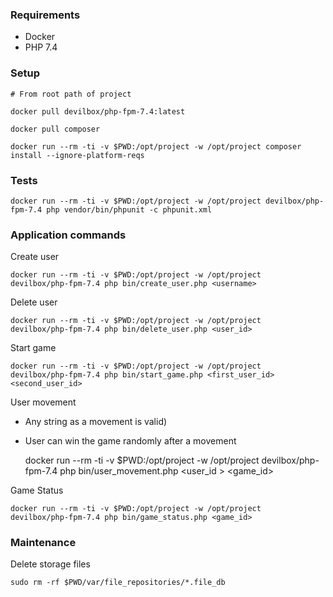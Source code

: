 ### Requirements

   * Docker
   * PHP 7.4

 
### Setup
    # From root path of project
        
    docker pull devilbox/php-fpm-7.4:latest
        
    docker pull composer
            
    docker run --rm -ti -v $PWD:/opt/project -w /opt/project composer install --ignore-platform-reqs
        

### Tests
        
    docker run --rm -ti -v $PWD:/opt/project -w /opt/project devilbox/php-fpm-7.4 php vendor/bin/phpunit -c phpunit.xml


### Application commands

Create user
 
    docker run --rm -ti -v $PWD:/opt/project -w /opt/project  devilbox/php-fpm-7.4 php bin/create_user.php <username>
        
Delete user 
        
    docker run --rm -ti -v $PWD:/opt/project -w /opt/project  devilbox/php-fpm-7.4 php bin/delete_user.php <user_id>

Start game
        
    docker run --rm -ti -v $PWD:/opt/project -w /opt/project  devilbox/php-fpm-7.4 php bin/start_game.php <first_user_id> <second_user_id>

User movement 

- Any string as a movement is valid)
- User can win the game randomly after a movement

    
    docker run --rm -ti -v $PWD:/opt/project -w /opt/project  devilbox/php-fpm-7.4 php bin/user_movement.php <user_id > <game_id> <movement>

Game Status
        
    docker run --rm -ti -v $PWD:/opt/project -w /opt/project  devilbox/php-fpm-7.4 php bin/game_status.php <game_id>


### Maintenance

Delete storage files
        
    sudo rm -rf $PWD/var/file_repositories/*.file_db